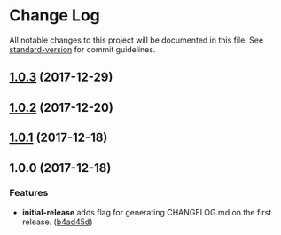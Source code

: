 # Change Log

All notable changes to this project will be documented in this file. See [standard-version](https://github.com/conventional-changelog/standard-version) for commit guidelines.

<a name="1.0.3"></a>
## [1.0.3](https://github.com/singlecomm/amazon-redshift-utils/compare/v1.0.2...v1.0.3) (2017-12-29)



<a name="1.0.2"></a>
## [1.0.2](https://github.com/singlecomm/amazon-redshift-utils/compare/v1.0.1...v1.0.2) (2017-12-20)


<a name="1.0.1"></a>
## [1.0.1](https://github.com/singlecomm/amazon-redshift-utils/compare/v1.0.0...v1.0.1) (2017-12-18)


<a name="1.0.0"></a>
## 1.0.0 (2017-12-18)

### Features
* **initial-release** adds flag for generating CHANGELOG.md on the first release. ([b4ad45d](https://github.com/singlecomm/amazon-redshift-utils/commit/b4ad45d))